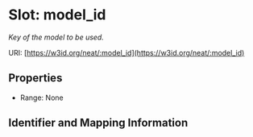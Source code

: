 # Slot: model_id
_Key of the model to be used._


URI: [https://w3id.org/neat/:model_id](https://w3id.org/neat/:model_id)



<!-- no inheritance hierarchy -->


## Properties

 * Range: None



## Identifier and Mapping Information





